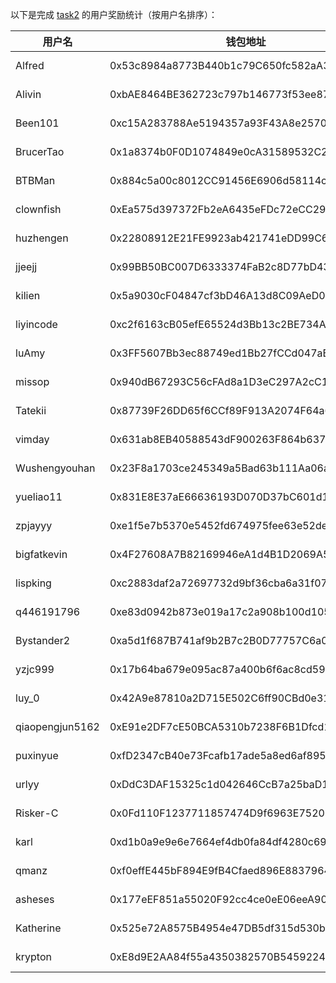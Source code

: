 以下是完成 [task2](../task/task2.md) 的用户奖励统计（按用户名排序）：


|    用户名     | 钱包地址                                   | tx                                                                                                                 |
|---------------|--------------------------------------------|--------------------------------------------------------------------------------------------------------------------|
| Alfred        | 0x53c8984a8773B440b1c79C650fc582aA38Cc5041 | [0.5 MON](https://testnet.monadexplorer.com/tx/0x87633c9a52ca0ddedcae1b3e9a2c3168da6151839b3e945cf895092c50c5a665) | 
| Alivin        | 0xbAE8464BE362723c797b146773f53ee879794623 | [0.5 MON](https://testnet.monadexplorer.com/tx/0x1294b0d2f1886959bfe43b2b3bd5f9261fcb83396cb4d20976a6edfe7433df01) |
| Been101       | 0xc15A283788Ae5194357a93F43A8e257046235cfd | [0.5 MON](https://testnet.monadexplorer.com/tx/0x70b12d0217a3da99fff4c6a000b7d0cc5e7cbce9c456cbe44c2cc315eef9b842) |
| BrucerTao     | 0x1a8374b0F0D1074849e0cA31589532C2ad2806d8 | [0.5 MON](https://testnet.monadexplorer.com/tx/0x3e096c9c7f9e7cc8ad9c0e78f6fc0b783e85e04a4018b5ef181b85e22c0c5dfb) |
| BTBMan        | 0x884c5a00c8012CC91456E6906d58114c0d1B6F0B | [0.5 MON](https://testnet.monadexplorer.com/tx/0xb7cdd6a6aef46fa9912f74a8709b1b3f9f6cf6b98a80c6ffd8edb3a5fda15a0d) |
| clownfish     | 0xEa575d397372Fb2eA6435eFDc72eCC29BecfC396 | [0.5 MON](https://testnet.monadexplorer.com/tx/0xf375d7b48e6907a1b2611dd620bcbd647e0700fd7c2f735faa6d26cd301dd5b9) |
| huzhengen     | 0x22808912E21FE9923ab421741eDD99C611A2661C | [0.5 MON](https://testnet.monadexplorer.com/tx/0x82120dba5eca96e5c5f75702b8c8d03e30afd18ee83a541e4d4675ab4fa79099) |
| jjeejj        | 0x99BB50BC007D6333374FaB2c8D77bD43Fe9Ce2F9 | [0.5 MON](https://testnet.monadexplorer.com/tx/0xaacb572fa01d70f6cc49a7a02322e07672933c7feeb06155fd56ef48fc4cae89) |
| kilien        | 0x5a9030cF04847cf3bD46A13d8C09AeD007673E0f | [0.5 MON](https://testnet.monadexplorer.com/tx/0x75b7f861c648a6801e3a0d76a994f585bffbdd626cf73fb6c522b55acba94fed) |
| liyincode     | 0xc2f6163cB05efE65524d3Bb13c2BE734A6916385 | [0.5 MON](https://testnet.monadexplorer.com/tx/0xd7876abbb2df740575dd26562aef41be45d9cbcc4d9e5b63b268784d3a30e775) |
| luAmy         | 0x3FF5607Bb3ec88749ed1Bb27fCCd047aBf60619e | [0.5 MON](https://testnet.monadexplorer.com/tx/0x2dc087ddfff67f932e15b6698915ba6cf719dd9896f98340fa35bbf93bc68e29) |
| missop        | 0x940dB67293C56cFAd8a1D3eC297A2cC1A4b10e4B | [0.5 MON](https://testnet.monadexplorer.com/tx/0x4cca63160a27a1ca700d266ed6326c83ad1bc5b11e78a0cf0c5273c4b4d0d4a6) |
| Tatekii       | 0x87739F26DD65f6CCf89F913A2074F64a6aC710E3 | [0.5 MON](https://testnet.monadexplorer.com/tx/0x13fc67e7b2898bc2f3f4072cfe772bde215bd50d471a2f37fc4902227301fcb5) |
| vimday        | 0x631ab8EB40588543dF900263F864b6376d56A587 | [0.5 MON](https://testnet.monadexplorer.com/tx/0xc4785545a6f2d0056d2f3ab580d3484a3516d72ad36bb836e927fd2d9111360f) |
| Wushengyouhan | 0x23F8a1703ce245349a5Bad63b111Aa06ada7bB30 | [0.5 MON](https://testnet.monadexplorer.com/tx/0xd168474ff323b0ba947a02db75953e7be2cd4206e5138095a66532c7e7763c91) |
| yueliao11     | 0x831E8E37aE66636193D070D37bC601d1F30fE0B9 | [0.5 MON](https://testnet.monadexplorer.com/tx/0x17edb59bbe281175088cde2903f5f8699612411cb533fca2e1e879de5b95ed1f) |
| zpjayyy       | 0xe1f5e7b5370e5452fd674975fee63e52de283545 | [0.5 MON](https://testnet.monadexplorer.com/tx/0xe6b83cc7e35feb7f9b6017e3f27766189c28361def6e9444792f3a90c9cce3b0) |
| bigfatkevin   | 0x4F27608A7B82169946eA1d4B1D2069A52BA446aC | [0.5 MON](https://testnet.monadexplorer.com/tx/0x9dcb226d3dfd0d24568a2f43d25a7a0a66a159d96f19b3a4bd6624bad0f7d4d4) |
| lispking      | 0xc2883daf2a72697732d9bf36cba6a31f07c4d472 | [0.5 MON](https://testnet.monadexplorer.com/tx/0x2146c1525adb582793b6580ce9af9974e689a41763e098de783cb723597d05a7) |
| q446191796    | 0xe83d0942b873e019a17c2a908b100d1051387ca3 | [0.5 MON](https://testnet.monadexplorer.com/tx/0xd70fc6ed22ad719028dba34f6f922c381b96b7fdd35bc6b4fdd5cd7380718b3b) |
| Bystander2    | 0xa5d1f687B741af9b2B7c2B0D77757C6a0De69055 | [0.5 MON](https://testnet.monadexplorer.com/tx/0xac7f57e36745d88cca9fa5fea5b0f04c831fd2896ec8215133f9153236155bc4) |
| yzjc999       | 0x17b64ba679e095ac87a400b6f6ac8cd591b517f9 | [0.5 MON](https://testnet.monadexplorer.com/tx/0xd5631301781f3efbff85b96dacfa70191f0231a815c5e5cce07e979354b3540c) |
| luy_0         | 0x42A9e87810a2D715E502C6ff90CBd0e31d40df21 | [0.5 MON](https://testnet.monadexplorer.com/tx/0x4874b4a2a66b06ea2f3d348e30fc5f2b6f3d378af1d594be40465d5f08736445) |
| qiaopengjun5162| 0xE91e2DF7cE50BCA5310b7238F6B1Dfcd15566bE5 | [0.5 MON](https://testnet.monadexplorer.com/tx/0x43f2ae02d19edc5ae431faaf55642cf4c3743db2c7fa34daa7257c73396b5dfc) |
| puxinyue      | 0xfD2347cB40e73Fcafb17ade5a8ed6af895eD1c5c | [0.5 MON](https://testnet.monadexplorer.com/tx/0x9c72802674f89beeea01f2ff93d37cadc34f81e875e6e9d2ea3dc248b497ad91) |
| urlyy         | 0xDdC3DAF15325c1d042646CcB7a25baD1FFB7f1bd | [0.5 MON](https://testnet.monadexplorer.com/tx/0xbf58c3cfccdd5ac31f2b0ede53235e5c48dc0342f31ed4301ec3ab3eba197249) |
| Risker-C      | 0x0Fd110F1237711857474D9f6963E75206798fB91 | [0.5 MON](https://testnet.monadexplorer.com/tx/0x2de28c802be4f30f1a2dae5c82a55c90bbd28c4c68b4104cdf37522a18b79a8e) |
| karl          | 0xd1b0a9e9e6e7664ef4db0fa84df4280c69333333 | [0.5 MON](https://testnet.monadexplorer.com/tx/0x2336d29e9b89a5e70a6542a194fd56df00fb422f30128c35a3cc0019d7bc8222) |
| qmanz         | 0xf0effE445bF894E9fB4Cfaed896E8837964Ba223 | [0.5 MON](https://testnet.monadexplorer.com/tx/0xd1ff51592b7526c516ce0ba13c8e30c028ad128af5d796a83f673ac08c4eff59) |
| asheses       | 0x177eEF851a55020F92cc4ce0eE06eeA9062cf34B | [0.5 MON](https://testnet.monadexplorer.com/tx/0x9ad9e891458e05efca5c501b1515160980e43441dc58a08ba8f615f970631baa) |
| Katherine     | 0x525e72A8575B4954e47DB5df315d530bbF49Ec59 | [0.5 MON](https://testnet.monvision.io/tx/0x1a9e500da262ea0915c9c6f9c87a6ddc8217ea16a38b17566d6a2fd5c1368714) |
| krypton       | 0xE8d9E2AA84f55a4350382570B545922405Cdb493 | [0.5 MON](https://testnet.monadexplorer.com/tx/0xf46702e4aee7ccf49333ba46833a912f57a58dca18effe4bf90fdf6af35d6d39) |